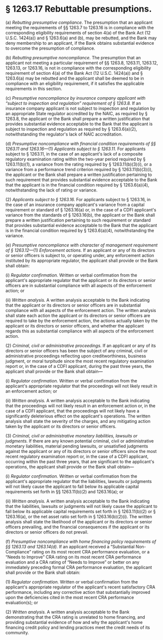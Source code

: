 # § 1263.17   Rebuttable presumptions.

(a) *Rebutting presumptive compliance.* The presumption that an applicant meeting the requirements of §§ 1263.7 to 1263.16 is in compliance with the corresponding eligibility requirements of section 4(a) of the Bank Act (12 U.S.C. 1424(a)) and § 1263.6(a) and (b), may be rebutted, and the Bank may deny membership to an applicant, if the Bank obtains substantial evidence to overcome the presumption of compliance.


(b) *Rebutting presumptive noncompliance.* The presumption that an applicant not meeting a particular requirement of §§ 1263.8, 1263.11, 1263.12, 1263.13, or 1263.16, is not in compliance with the corresponding eligibility requirement of section 4(a) of the Bank Act (12 U.S.C. 1424(a)) and § 1263.6(a) may be rebutted and the applicant shall be deemed to be in compliance with an eligibility requirement, if it satisfies the applicable requirements in this section.


(c) *Presumptive noncompliance by insurance company applicant with “subject to inspection and regulation” requirement of § 1263.8.* If an insurance company applicant is not subject to inspection and regulation by an appropriate State regulator accredited by the NAIC, as required by § 1263.8, the applicant or the Bank shall prepare a written justification that provides substantial evidence acceptable to the Bank that the applicant is subject to inspection and regulation as required by § 1263.6(a)(2), notwithstanding the regulator's lack of NAIC accreditation.


(d) *Presumptive noncompliance with financial condition requirements of §§ 1263.11 and 1263.16*—(1) *Applicants subject to § 1263.11.* For applicants subject to § 1263.11, in the case of an applicant's lack of a composite regulatory examination rating within the two-year period required by § 1263.11(b)(1), a variance from the rating required by § 1263.11(b)(3)(i), or a variance from a performance trend criterion required by § 1263.11(b)(3)(i), the applicant or the Bank shall prepare a written justification pertaining to such requirement that provides substantial evidence acceptable to the Bank that the applicant is in the financial condition required by § 1263.6(a)(4), notwithstanding the lack of rating or variance.


(2) *Applicants subject to § 1263.16.* For applicants subject to § 1263.16, in the case of an insurance company applicant's variance from a capital requirement or standard of § 1263.16(a) or, in the case of a CDFI applicant's variance from the standards of § 1263.16(b), the applicant or the Bank shall prepare a written justification pertaining to such requirement or standard that provides substantial evidence acceptable to the Bank that the applicant is in the financial condition required by § 1263.6(a)(4), notwithstanding the variance.


(e) *Presumptive noncompliance with character of management requirement of § 1263.12*—(1) *Enforcement actions.* If an applicant or any of its directors or senior officers is subject to, or operating under, any enforcement action instituted by its appropriate regulator, the applicant shall provide or the Bank shall obtain:


(i) *Regulator confirmation.* Written or verbal confirmation from the applicant's appropriate regulator that the applicant or its directors or senior officers are in substantial compliance with all aspects of the enforcement action; or


(ii) *Written analysis.* A written analysis acceptable to the Bank indicating that the applicant or its directors or senior officers are in substantial compliance with all aspects of the enforcement action. The written analysis shall state each action the applicant or its directors or senior officers are required to take by the enforcement action, the actions actually taken by the applicant or its directors or senior officers, and whether the applicant regards this as substantial compliance with all aspects of the enforcement action.


(2) *Criminal, civil or administrative proceedings.* If an applicant or any of its directors or senior officers has been the subject of any criminal, civil or administrative proceedings reflecting upon creditworthiness, business judgment, or moral turpitude since the most recent regulatory examination report or, in the case of a CDFI applicant, during the past three years, the applicant shall provide or the Bank shall obtain—


(i) *Regulator confirmation.* Written or verbal confirmation from the applicant's appropriate regulator that the proceedings will not likely result in an enforcement action; or


(ii) *Written analysis.* A written analysis acceptable to the Bank indicating that the proceedings will not likely result in an enforcement action or, in the case of a CDFI applicant, that the proceedings will not likely have a significantly deleterious effect on the applicant's operations. The written analysis shall state the severity of the charges, and any mitigating action taken by the applicant or its directors or senior officers.


(3) *Criminal, civil or administrative monetary liabilities, lawsuits or judgments.* If there are any known potential criminal, civil or administrative monetary liabilities, material pending lawsuits, or unsatisfied judgments against the applicant or any of its directors or senior officers since the most recent regulatory examination report or, in the case of a CDFI applicant, occurring within the past three years, that are significant to the applicant's operations, the applicant shall provide or the Bank shall obtain—


(i) *Regulator confirmation.* Written or verbal confirmation from the applicant's appropriate regulator that the liabilities, lawsuits or judgments will not likely cause the applicant to fall below its applicable capital requirements set forth in §§ 1263.11(b)(2) and 1263.16(a); or


(ii) *Written analysis.* A written analysis acceptable to the Bank indicating that the liabilities, lawsuits or judgments will not likely cause the applicant to fall below its applicable capital requirements set forth in § 1263.11(b)(2) or § 1263.16(a), or the net asset ratio set forth in § 1263.16(b)(2)(i). The written analysis shall state the likelihood of the applicant or its directors or senior officers prevailing, and the financial consequences if the applicant or its directors or senior officers do not prevail.


(f) *Presumptive noncompliance with home financing policy requirements of §§ 1263.13 and 1263.14(d).* If an applicant received a “Substantial Non-Compliance” rating on its most recent CRA performance evaluation, or a “Needs to Improve” CRA rating on its most recent CRA performance evaluation and a CRA rating of “Needs to Improve” or better on any immediately preceding formal CRA performance evaluation, the applicant shall provide or the Bank shall obtain:


(1) *Regulator confirmation.* Written or verbal confirmation from the applicant's appropriate regulator of the applicant's recent satisfactory CRA performance, including any corrective action that substantially improved upon the deficiencies cited in the most recent CRA performance evaluation(s); or


(2) *Written analysis.* A written analysis acceptable to the Bank demonstrating that the CRA rating is unrelated to home financing, and providing substantial evidence of how and why the applicant's home financing credit policy and lending practices meet the credit needs of its community.




